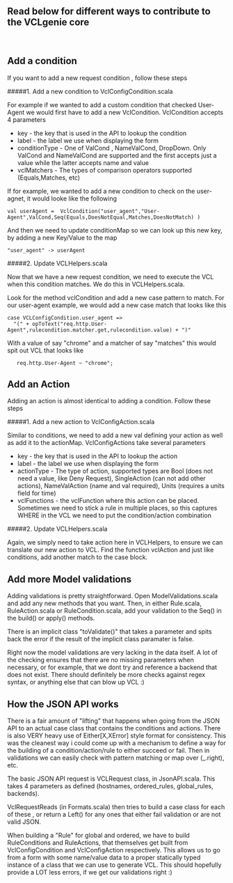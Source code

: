 ## Read below for different ways to contribute to the VCLgenie core 


<br/>

## Add a condition

If you want to add a new request condition , follow these steps 

#####1. Add a new condition to VclConfigCondition.scala 

 For example if we wanted to add a custom condition that checked User-Agent we would first have to add a new VclCondition.   VclCondition accepts 4 parameters
 <br/>
 
 * key - the key that is used in the API to lookup the condition 
 * label - the label we use when displaying the form
 * conditionType - One of ValCond , NameValCond, DropDown.  Only ValCond and NameValCond are supported and the first accepts just a value while the latter accepts name and value
 * vclMatchers - The types of comparison operators supported (Equals,Matches, etc)
 
 If for example, we wanted to add a new condition to check on the user-agnet, it would looke like the following 
 
 ```
 val userAgent =  VclCondition("user_agent","User-Agent",ValCond,Seq(Equals,DoesNotEqual,Matches,DoesNotMatch) )
 ```
 And then we need to update conditionMap so we can look up this new key, by adding a new Key/Value to the map
 
 ```
 "user_agent" -> userAgent
 ```

#####2.  Update VCLHelpers.scala 

Now that we have a new request condition, we need to execute the VCL when this condition matches.  We do this in VCLHelpers.scala.

Look for the method vclCondition and add a new case pattern to match.  For our user-agent example, we would add a new case match that looks like this

```
case VCLConfigCondition.user_agent => 
  "(" + opToText("req.http.User-Agent",rulecondition.matcher.get,rulecondition.value) + ")"
```  

With a value of say "chrome" and a matcher of say "matches" this would spit out VCL that looks like 

```
   req.http.User-Agent ~ "chrome";   
```   

## Add an Action 

Adding an action is almost identical to adding a condition.  Follow these steps

#####1.  Add a new action to VclConfigAction.scala

Similar to conditions, we need to add a new val defining your action as well as add it to the actionMap.  VclConfigActions take several parameters

 * key - the key that is used in the API to lookup the action 
 * label - the label we use when displaying the form
 * actionType - The type of action, supported types are Bool (does not need a value, like Deny Request), SingleAction (can not add other actions), NameValAction (name and val required), Units (requires a units field for time)
 * vclFunctions - the vclFunction where this action can be placed.  Sometimes we need to stick a rule in multiple places, so this captures WHERE in the VCL we need to put the condition/action combination
 
#####2. Update VCLHelpers.scala

Again, we simply need to take action here in VCLHelpers, to ensure we can translate our new action to VCL.  Find the function vclAction and just like conditions, add another match to the case block.  


## Add more Model validations 

Adding validations is pretty straightforward.  Open ModelValidations.scala and add any new methods that you want.  Then, in either Rule.scala, RuleAction.scala or RuleCondition.scala, add your validation to the Seq() in the build() or apply() methods.

There is an implicit class "toValidate()" that takes a parameter and spits back the error if the result of the implicit class paramater is false.

Right now the model validations are very lacking in the data itself.  A lot of the checking ensures that there are no missing parameters when necessary, or for example, that we dont try and reference a backend that does not exist.  There should definitely be more checks against regex syntax, or anything else that can blow up VCL :) 

## How the JSON API works 
There is a fair amount of "lifting" that happens when going from the JSON API to an actual case class that contains the conditions and actions.  There is also VERY heavy use of Either[X,XError] style format for consistency.  This was the cleanest way i could come up with a mechanism to define a way for the building of a condition/action/rule to either succeed or fail.  Then in validations we can easily check with pattern matching or map over  (_.right), etc. 

The basic JSON API request is VCLRequest class, in JsonAPI.scala.  This takes 4 parameters as defined (hostnames, ordered_rules, global_rules, backends).

VclRequestReads (in Formats.scala) then tries to build a case class for each of these , or return a Left() for any ones that either fail validation or are not valid JSON.

When building a "Rule" for global and ordered, we have to build RuleConditions and RuleActions, that themselves get built from VclConfigCondition and VclConfigAction respectively.  This allows us to go from a form with some name/value data to a proper statically typed instance of a class that we can use to generate VCL.  This should hopefully provide a LOT less errors, if we get our validations right :)